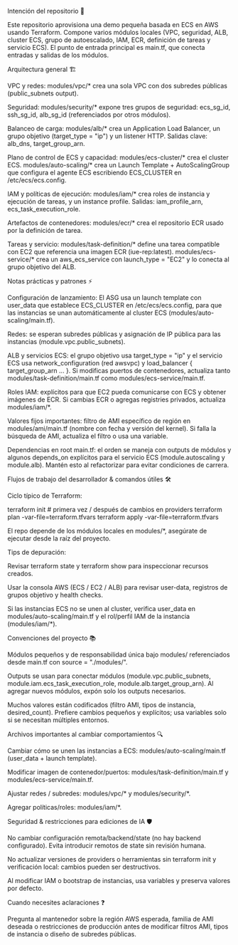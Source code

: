 Intención del repositorio 🚀

Este repositorio aprovisiona una demo pequeña basada en ECS en AWS usando Terraform.
Compone varios módulos locales (VPC, seguridad, ALB, cluster ECS, grupo de autoescalado, IAM, ECR, definición de tareas y servicio ECS).
El punto de entrada principal es main.tf, que conecta entradas y salidas de los módulos.

Arquitectura general 🏗️

VPC y redes: modules/vpc/* crea una sola VPC con dos subredes públicas (public_subnets output).

Seguridad: modules/security/* expone tres grupos de seguridad: ecs_sg_id, ssh_sg_id, alb_sg_id (referenciados por otros módulos).

Balanceo de carga: modules/alb/* crea un Application Load Balancer, un grupo objetivo (target_type = "ip") y un listener HTTP. Salidas clave: alb_dns, target_group_arn.

Plano de control de ECS y capacidad: modules/ecs-cluster/* crea el cluster ECS. modules/auto-scaling/* crea un Launch Template + AutoScalingGroup que configura el agente ECS escribiendo ECS_CLUSTER en /etc/ecs/ecs.config.

IAM y políticas de ejecución: modules/iam/* crea roles de instancia y ejecución de tareas, y un instance profile. Salidas: iam_profile_arn, ecs_task_execution_role.

Artefactos de contenedores: modules/ecr/* crea el repositorio ECR usado por la definición de tarea.

Tareas y servicio: modules/task-definition/* define una tarea compatible con EC2 que referencia una imagen ECR (iue-rep:latest). modules/ecs-service/* crea un aws_ecs_service con launch_type = "EC2" y lo conecta al grupo objetivo del ALB.

Notas prácticas y patrones ⚡

Configuración de lanzamiento: El ASG usa un launch template con user_data que establece ECS_CLUSTER en /etc/ecs/ecs.config, para que las instancias se unan automáticamente al cluster ECS (modules/auto-scaling/main.tf).

Redes: se esperan subredes públicas y asignación de IP pública para las instancias (module.vpc.public_subnets).

ALB y servicios ECS: el grupo objetivo usa target_type = "ip" y el servicio ECS usa network_configuration (red awsvpc) y load_balancer { target_group_arn ... }. Si modificas puertos de contenedores, actualiza tanto modules/task-definition/main.tf como modules/ecs-service/main.tf.

Roles IAM: explícitos para que EC2 pueda comunicarse con ECS y obtener imágenes de ECR. Si cambias ECR o agregas registries privados, actualiza modules/iam/*.

Valores fijos importantes: filtro de AMI específico de región en modules/ami/main.tf (nombre con fecha y versión del kernel). Si falla la búsqueda de AMI, actualiza el filtro o usa una variable.

Dependencias en root main.tf: el orden se maneja con outputs de módulos y algunos depends_on explícitos para el servicio ECS (module.autoscaling y module.alb). Mantén esto al refactorizar para evitar condiciones de carrera.

Flujos de trabajo del desarrollador & comandos útiles 🛠️

Ciclo típico de Terraform:

terraform init          # primera vez / después de cambios en providers
terraform plan -var-file=terraform.tfvars
terraform apply -var-file=terraform.tfvars


El repo depende de los módulos locales en modules/*, asegúrate de ejecutar desde la raíz del proyecto.

Tips de depuración:

Revisar terraform state y terraform show para inspeccionar recursos creados.

Usar la consola AWS (ECS / EC2 / ALB) para revisar user-data, registros de grupos objetivo y health checks.

Si las instancias ECS no se unen al cluster, verifica user_data en modules/auto-scaling/main.tf y el rol/perfil IAM de la instancia (modules/iam/*).

Convenciones del proyecto 📚

Módulos pequeños y de responsabilidad única bajo modules/ referenciados desde main.tf con source = "./modules/<nombre>".

Outputs se usan para conectar módulos (module.vpc.public_subnets, module.iam.ecs_task_execution_role, module.alb.target_group_arn). Al agregar nuevos módulos, expón solo los outputs necesarios.

Muchos valores están codificados (filtro AMI, tipos de instancia, desired_count). Prefiere cambios pequeños y explícitos; usa variables solo si se necesitan múltiples entornos.

Archivos importantes al cambiar comportamientos 🔍

Cambiar cómo se unen las instancias a ECS: modules/auto-scaling/main.tf (user_data + launch template).

Modificar imagen de contenedor/puertos: modules/task-definition/main.tf y modules/ecs-service/main.tf.

Ajustar redes / subredes: modules/vpc/* y modules/security/*.

Agregar políticas/roles: modules/iam/*.

Seguridad & restricciones para ediciones de IA 🛡️

No cambiar configuración remota/backend/state (no hay backend configurado). Evita introducir remotos de state sin revisión humana.

No actualizar versiones de providers o herramientas sin terraform init y verificación local: cambios pueden ser destructivos.

Al modificar IAM o bootstrap de instancias, usa variables y preserva valores por defecto.

Cuando necesites aclaraciones ❓

Pregunta al mantenedor sobre la región AWS esperada, familia de AMI deseada o restricciones de producción antes de modificar filtros AMI, tipos de instancia o diseño de subredes públicas.